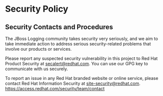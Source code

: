 # Security Policy

## Security Contacts and Procedures

The JBoss Logging community takes security very seriously, and we aim to take immediate action to address serious
security-related problems that involve our products or services.

Please report any suspected security vulnerability in this project to Red Hat Product Security at secalert@redhat.com.
You can use our GPG key to communicate with us securely.

To report an issue in any Red Hat branded website or online service, please contact Red Hat Information Security at
site-security@redhat.com.
https://access.redhat.com/security/team/contact
